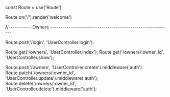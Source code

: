 const Route = use('Route')

Route.on('/').render('welcome')

//----------- Owners -----------------------------------------------------------

Route.post('/login', 'UserController.login');

Route.get('/owners', 'UserController.index');
Route.get('/owners/:owner_id', 'UserController.show');

Route.post('/owners', 'UserController.create').middleware('auth')
Route.patch('/owners/:owner_id', 'UserController.update').middleware('auth');
Route.delete('/owners/:owner_id', 'UserController.delete').middleware('auth');